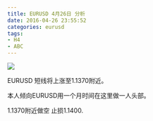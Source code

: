 ```yaml
---
title: EURUSD 4月26日 分析
date: 2016-04-26 23:55:52
categories: eurusd
tags:
- H4
- ABC
---
```

![](http://eurusd.qiniudn.com/14601.png)

EURUSD 短线将上涨至1.1370附近。

本人倾向EURUSD用一个月时间在这里做一人头部。

1.1370附近做空 止损1.1400.


